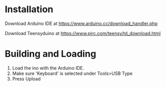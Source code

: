 # Installation
Download Arduino IDE at
https://www.arduino.cc/download_handler.php

Download Teensyduino at
https://www.pjrc.com/teensy/td_download.html

# Building and Loading
1. Load the ino with the Arduino IDE.
2. Make sure 'Keyboard' is selected under Tools>USB Type
3. Press Upload
